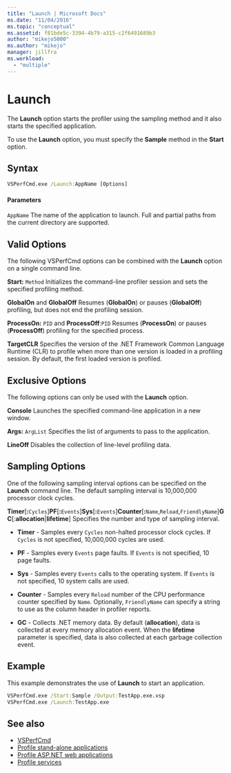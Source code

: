 ```yaml
---
title: "Launch | Microsoft Docs"
ms.date: "11/04/2016"
ms.topic: "conceptual"
ms.assetid: f81bde5c-3394-4b79-a315-c2f6491689b3
author: "mikejo5000"
ms.author: "mikejo"
manager: jillfra
ms.workload:
  - "multiple"
---
```

# Launch
The **Launch** option starts the profiler using the sampling method and it also starts the specified application.

 To use the **Launch** option, you must specify the **Sample** method in the **Start** option.

## Syntax

```cmd
VSPerfCmd.exe /Launch:AppName [Options]
```

#### Parameters
 `AppName`
 The name of the application to launch. Full and partial paths from the current directory are supported.

## Valid Options
 The following VSPerfCmd options can be combined with the **Launch** option on a single command line.

 **Start:** `Method`
 Initializes the command-line profiler session and sets the specified profiling method.

 **GlobalOn** and **GlobalOff**
 Resumes (**GlobalOn**) or pauses (**GlobalOff**) profiling, but does not end the profiling session.

 **ProcessOn:** `PID` and **ProcessOff**:`PID`
 Resumes (**ProcessOn**) or pauses (**ProcessOff**) profiling for the specified process.

 **TargetCLR**
 Specifies the version of the .NET Framework Common Language Runtime (CLR) to profile when more than one version is loaded in a profiling session. By default, the first loaded version is profiled.

## Exclusive Options
 The following options can only be used with the **Launch** option.

 **Console**
 Launches the specified command-line application in a new window.

 **Args:** `ArgList`
 Specifies the list of arguments to pass to the application.

 **LineOff**
 Disables the collection of line-level profiling data.

## Sampling Options
 One of the following sampling interval options can be specified on the **Launch** command line. The default sampling interval is 10,000,000 processor clock cycles.

 **Timer**[**:**`Cycles`]**PF**[**:**`Events`]**Sys**[**:**`Events`]**Counter**[**:**`Name`,`Reload`,`FriendlyName`]**GC**[:**allocation**&#124;**lifetime**]
 Specifies the number and type of sampling interval.

- **Timer** - Samples every `Cycles` non-halted processor clock cycles. If `Cycles` is not specified, 10,000,000 cycles are used.

- **PF** - Samples every `Events` page faults. If `Events` is not specified, 10 page faults.

- **Sys** - Samples every `Events` calls to the operating system. If `Events` is not specified, 10 system calls are used.

- **Counter** - Samples every `Reload` number of the CPU performance counter specified by `Name`. Optionally, `FriendlyName` can specify a string to use as the column header in profiler reports.

- **GC** - Collects .NET memory data. By default (**allocation**), data is collected at every memory allocation event. When the **lifetime** parameter is specified, data is also collected at each garbage collection event.

## Example
 This example demonstrates the use of **Launch** to start an application.

```cmd
VSPerfCmd.exe /Start:Sample /Output:TestApp.exe.vsp
VSPerfCmd.exe /Launch:TestApp.exe
```

## See also
- [VSPerfCmd](../profiling/vsperfcmd.md)
- [Profile stand-alone applications](../profiling/command-line-profiling-of-stand-alone-applications.md)
- [Profile ASP.NET web applications](../profiling/command-line-profiling-of-aspnet-web-applications.md)
- [Profile services](../profiling/command-line-profiling-of-services.md)